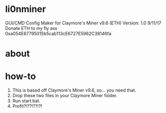 # li0nminer
GUI/CMD Config Maker for Claymore's Miner v9.6 (ETH)
Version: 1.0 9/11/17
Donate ETH to my fly ass 0xa054E87795015b5cab113cE6727E5962C38146fa
# about

# how-to
1. This is based off Claymore's Miner v9.6, so... you need that.
2. Drop these two files in your Claymore Miner folder. 
3. Run start.bat.
4. Profit?!??!??!?!
